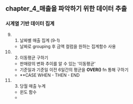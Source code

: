 ## chapter_4_매출을 파악하기 위한 데이터 추출
### 시계열 기반 데이터 집계
9. 1. 날짜별 매출 집계 (9-1)
    - 날짜로 grouping 후 금액 컬럼을 원하는 집계함수 사용
9. 2. 이동평균 구하기 
    - 판매량의 변화 추이를 알 수 있는 '이동평균'
    - 기준일과 기준일 이전 6일간의 평균을 **OVER()** fn 통해 구하기
    - **CASE WHEN - THEN - END
9. 3. 당월 매출 누계 
    - 윈도 함수
    - 
    

 

